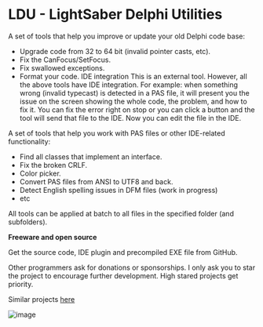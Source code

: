 # LDU - LightSaber Delphi Utilities  

  
A set of tools that help you improve or update your old Delphi code base:

* Upgrade code from 32 to 64 bit (invalid pointer casts, etc).  
* Fix the CanFocus/SetFocus.
* Fix swallowed exceptions.
* Format your code.
IDE integration
This is an external tool. However, all the above tools have IDE integration. For example: when something wrong (invalid typecast) is detected in a PAS file, it will present you the issue on the screen showing the whole code, the problem, and how to fix it. You can fix the error right on stop or you can click a button and the tool will send that file to the IDE. Now you can edit the file in the IDE.
  

A set of tools that help you work with PAS files or other IDE-related functionality:

* Find all classes that implement an interface.  
* Fix the broken CRLF.
* Color picker.  
* Convert PAS files from ANSI to UTF8 and back.
* Detect English spelling issues in DFM files (work in progress) 
* etc  
  
All tools can be applied at batch to all files in the specified folder (and subfolders).
  


**Freeware and open source**

Get the source code, IDE plugin and precompiled EXE file from GitHub.

Other programmers ask for donations or sponsorships. I only ask you to star the project to encourage further development. High stared projects get priority.

Similar projects [here](https://gabrielmoraru.com/)  

![image](https://github.com/GabrielOnDelphi/DUT-My-Delphi-Utilities/assets/31410401/641afc97-9794-4562-8401-23094b0e9475)

